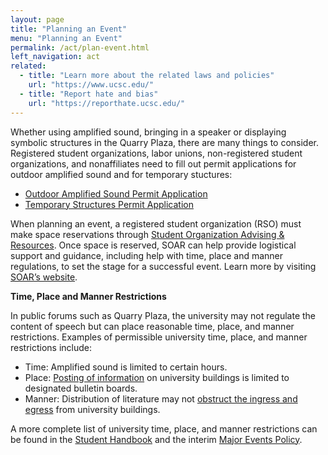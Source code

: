 ```yaml
---
layout: page
title: "Planning an Event"
menu: "Planning an Event"
permalink: /act/plan-event.html
left_navigation: act
related:
  - title: "Learn more about the related laws and policies"
    url: "https://www.ucsc.edu/"
  - title: "Report hate and bias"
    url: "https://reporthate.ucsc.edu/"
---
```


Whether using amplified sound, bringing in a speaker or displaying symbolic structures in the Quarry Plaza, there are many things to consider. Registered student organizations, labor unions, non-registered student organizations, and nonaffiliates need to fill out permit applications for outdoor amplified sound and for temporary stuctures:

* [Outdoor Amplified Sound Permit Application](https://forms.gle/5DoDaHKPTue7VbzH7)
* [Temporary Structures Permit Application](https://forms.gle/LWTZSTPW5xryuFXc7) 

When planning an event, a registered student organization (RSO) must make space reservations through [Student Organization Advising & Resources](http://soar.ucsc.edu/). Once space is reserved, SOAR can help provide logistical support and guidance, including help with time, place and manner regulations, to set the stage for a successful event. Learn more by visiting [SOAR’s website](https://soar.ucsc.edu/event-planning/index.html).

**Time, Place and Manner Restrictions**

In public forums such as Quarry Plaza, the university may not regulate the content of speech but can place reasonable time, place, and manner restrictions. Examples of permissible university time, place, and manner restrictions include:

- Time: Amplified sound is limited to certain hours. 
- Place: [Posting of information](https://someca.ucsc.edu/plan-your-project/protocols.html#posting-fliers) on university buildings is limited to designated bulletin boards.
- Manner: Distribution of literature may not [obstruct the ingress and egress](https://deanofstudents.ucsc.edu/student-conduct/student-handbook/100.003.pdf) from university buildings. 

A more complete list of university time, place, and manner restrictions can be found in the [Student Handbook](https://deanofstudents.ucsc.edu/student-conduct/student-handbook/index.html) and the interim [Major Events Policy](https://ucscpolicy.ellucid.com/pman/documents/view/238/?security=44967c3c459180e329345982ccada27606a02039).
